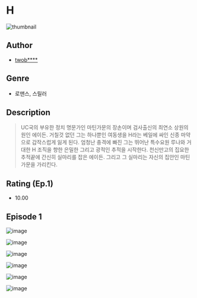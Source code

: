 # H
![thumbnail](https://image-comic.pstatic.net/user_contents_data/challenge_comic/2023/05/23/325051/upload_3976740289257878584_480x623.jpeg)

## Author
- [twob****](https://comic.naver.com/artistTitle?id=325051)

## Genre
- 로맨스, 스릴러

## Description
> UC국의 부유한 정치 명문가인 마틴가문의 장손이며 검사출신의 최연소 상원의원인 에이든. 거칠것 없던 그는 하나뿐인 여동생을 H라는 베일에 싸인 신종 마약으로 갑작스럽게 잃게 된다. 엄청난 충격에 빠진 그는 뛰어난 특수요원 루나와 거대한 H 조직을 향한 은밀한 그리고 광적인 추적을 시작한다. 천신만고의 집요한 추적끝에 간신히 실마리를 잡은 에이든. 그리고 그 실마리는 자신의 집안인 마틴 가문을 가리킨다.


## Rating (Ep.1)
- 10.00

## Episode 1
![image](https://image-comic.pstatic.net/user_contents_data/challenge_comic/2023/05/23/325051/upload_7077799761782399286.jpeg)

![image](https://image-comic.pstatic.net/user_contents_data/challenge_comic/2023/05/23/325051/upload_3834877997087862886.jpeg)

![image](https://image-comic.pstatic.net/user_contents_data/challenge_comic/2023/05/23/325051/upload_3977296603523594553.jpeg)

![image](https://image-comic.pstatic.net/user_contents_data/challenge_comic/2023/05/23/325051/upload_3688504394173802037.jpeg)

![image](https://image-comic.pstatic.net/user_contents_data/challenge_comic/2023/05/23/325051/upload_3906928976001065785.jpeg)

![image](https://image-comic.pstatic.net/user_contents_data/challenge_comic/2023/05/23/325051/upload_7306587052641890404.jpeg)
